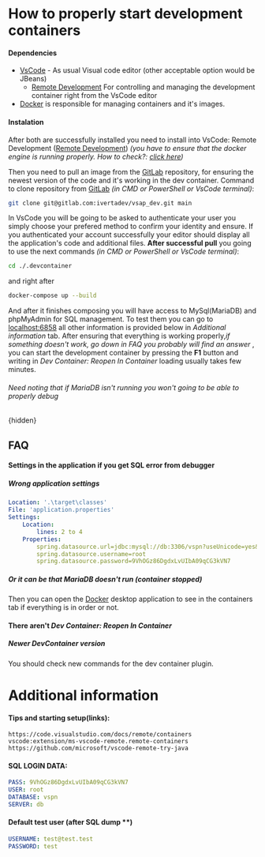 # How to properly start development containers

#### Dependencies
- [VsCode] - As usual Visual code editor (other acceptable option would be JBeans)
    - [Remote Development] For controlling and managing the development container right from the VsCode editor
- [Docker] is responsible for managing containers and it's images.

#### Instalation
After both are successfully installed you need to install into VsCode: Remote Development ([Remote Development]) *(you have to ensure that the docker engine is running properly. How to check?: [click here](https://www.kindacode.com/article/how-to-check-docker-desktop-and-docker-engine-versions/))*

Then you need to pull an image from the [GitLab] repository, for ensuring the newest version of the code and it's working in the dev container.
Command to clone repository from [GitLab] *(in CMD or PowerShell or VsCode terminal)*:
```sh
git clone git@gitlab.com:ivertadev/vsap_dev.git main
```
In VsCode you will be going to be asked to authenticate your user you simply choose your prefered method to confirm your identity and ensure. If you authenticated your account successfully your editor should display all the application's code and additional files. **After successful pull** you going to use the next commands  *(in CMD or PowerShell or VsCode terminal)*:
```sh
cd ./.devcontainer
```
and right after 
```sh
docker-compose up --build
```
And after it finishes composing you will have access to MySql(MariaDB) and phpMyAdmin for SQL management. To test them you can go to [localhost:6858](http://localhost:6858) all other information is provided below in *Additional information* tab.
After ensuring that everything is working properly,*if something doesn't work, go down in FAQ you probably will find an answer* , you can start the development container by pressing the **F1** button and writing in *Dev Container: Reopen In Container* loading usually takes few minutes.
###### Need noting that if MariaDB isn't running you won't going to be able to properly debug
{hidden}

## FAQ
#### Settings in the application if you get SQL error from debugger
##### Wrong application settings
```yml
Location: '.\target\classes'
File: 'application.properties'
Settings:
	Location: 
	    lines: 2 to 4
	Properties:
		spring.datasource.url=jdbc:mysql://db:3306/vspn?useUnicode=yes&characterEncoding=UTF-8
		spring.datasource.username=root
		spring.datasource.password=9VhOGz86DgdxLvUIbA09qCG3kVN7
```
##### Or it can be that MariaDB doesn't run (container stopped)
Then you can open the [Docker] desktop application to see in the containers tab if everything is in order or not.
#### There aren't *Dev Container: Reopen In Container*
##### Newer DevContainer version
You should check new commands for the dev container plugin.
# Additional information
#### Tips and starting setup(links):
	https://code.visualstudio.com/docs/remote/containers
	vscode:extension/ms-vscode-remote.remote-containers
	https://github.com/microsoft/vscode-remote-try-java
#### SQL LOGIN DATA:
```yml
PASS: 9VhOGz86DgdxLvUIbA09qCG3kVN7
USER: root
DATABASE: vspn
SERVER: db
```
#### Default test user (after SQL dump **)
```yml
USERNAME: test@test.test
PASSWORD: test
```
[//]: #
   [VsCode]: <https://code.visualstudio.com/>
   [Remote Development]: <https://marketplace.visualstudio.com/items?itemName=ms-vscode-remote.vscode-remote-extensionpack>
   [Docker]: <https://www.docker.com/>
   [GitLab]: <https://gitlab.com>
